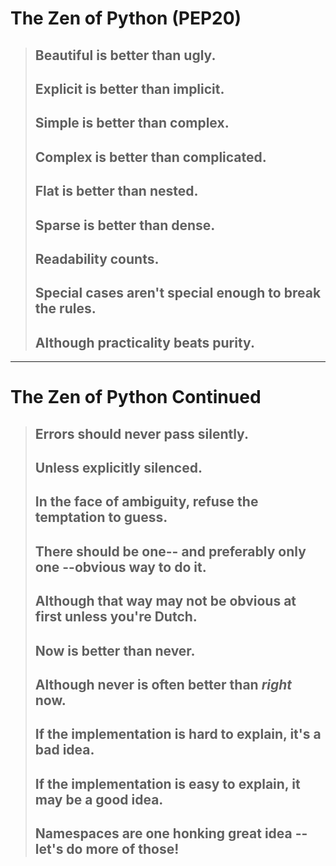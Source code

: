 # The Zen of Python (PEP20)

> ## Beautiful is better than ugly.  
> ## Explicit is better than implicit.  
> ## Simple is better than complex.  
> ## Complex is better than complicated.  
> ## Flat is better than nested.  
> ## Sparse is better than dense.  
> ## Readability counts.  
> ## Special cases aren't special enough to break the rules.  
> ## Although practicality beats purity.  

---

# The Zen of Python Continued

> ## Errors should never pass silently.  
> ## Unless explicitly silenced.  
> ## In the face of ambiguity, refuse the temptation to guess.  
> ## There should be one-- and preferably only one --obvious way to do it.  
> ## Although that way may not be obvious at first unless you're Dutch.  
> ## Now is better than never.  
> ## Although never is often better than *right* now.  
> ## If the implementation is hard to explain, it's a bad idea.  
> ## If the implementation is easy to explain, it may be a good idea.  
> ## Namespaces are one honking great idea -- let's do more of those!  

